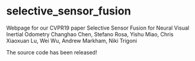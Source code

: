 # selective_sensor_fusion
Webpage for our CVPR19 paper
Selective Sensor Fusion for Neural Visual Inertial Odometry
Changhao Chen, Stefano Rosa, Yishu Miao, Chris Xiaoxuan Lu, Wei Wu, Andrew Markham, Niki Trigoni 

The source code has been released!
